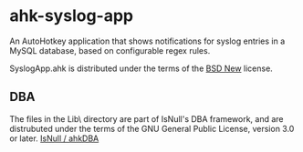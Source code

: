 ahk-syslog-app
==============

An AutoHotkey application that shows notifications for syslog entries in a MySQL database, based on configurable regex rules.

SyslogApp.ahk is distributed under the terms of the [BSD
New](http://opensource.org/licenses/BSD-3-Clause) license.

## DBA
The files in the Lib\ directory are part of IsNull's DBA framework, and
are distrubuted under the terms of the GNU General Public License,
version 3.0 or later. [IsNull / ahkDBA](https://github.com/IsNull/ahkDBA)
